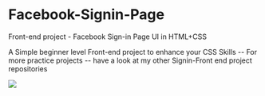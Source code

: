 # Facebook-Signin-Page
Front-end project -  Facebook Sign-in Page UI in HTML+CSS 
<p>A Simple beginner level Front-end project to enhance your CSS Skills -- For more practice projects -- have a look at my other Signin-Front end project repositories</p> 
<img src = "https://user-images.githubusercontent.com/119485192/216066545-3648203c-b613-43ff-a2bc-af8926405967.PNG"/>

